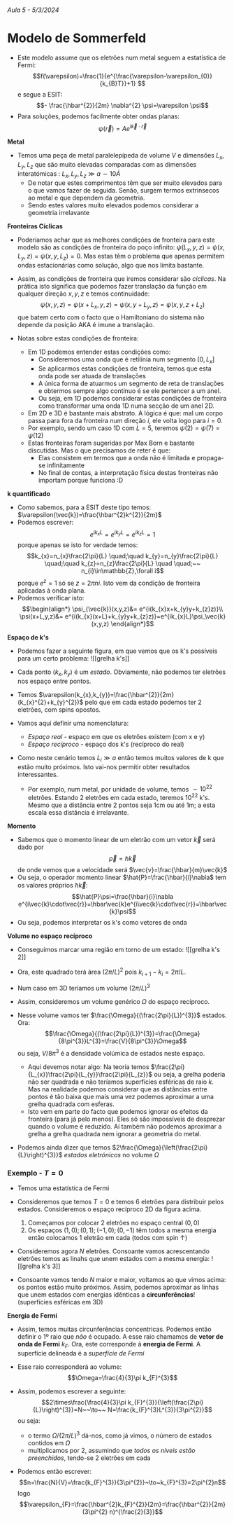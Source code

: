 ###### Aula 5 - 5/3/2024
# Modelo de Sommerfeld
- Este modelo assume que os eletrões num metal seguem a estatística de Fermi:
$$f(\varepsilon)=\frac{1}{e^{\frac{\varepsilon-\varepsilon_{0}}{k_{B}T}}+1} $$
e segue a ESIT:
$$- \frac{\hbar^{2}}{2m} \nabla^{2} \psi=\varepsilon \psi$$
- Para soluções, podemos facilmente obter ondas planas:
$$\psi(\vec{r})=A e^{i\vec{k}\cdot\vec{r}}$$

**Metal**
- Temos uma peça de metal paralelepípeda de volume $V$ e dimensões $L_{x},L_{y},L_{z}$ que são muito elevadas comparadas com as dimensões interatómicas : $L_{x},L_{y},L_{z}\gg a\sim 10\dot{A}$
    - De notar que estes comprimentos têm que ser muito elevados para o que vamos fazer de seguida. Senão, surgem termos extrinsecos ao metal e que dependem da geometria.
    - Sendo estes valores muito elevados podemos considerar a geometria irrelavante 

**Fronteiras Cíclicas**
- Poderíamos achar que as melhores condições de fronteira para este modelo são as condições de fronteira do poço infinito: $\psi(L_{x},y,z)=\psi(x,L_{y},z)=\psi(x,y,L_{z})=0$. Mas estas têm o problema que apenas permitem ondas estacionárias como solução, algo que nos limita bastante.
- Assim, as condições de fronteira que iremos considerar são *cíclicas*. Na prática isto significa que podemos fazer translação da função em qualquer direção $x,y,z$ e temos continuidade: $$\psi(x,y,z)=\psi(x+L_{x},y,z)=\psi(x,y+L_{y},z)=\psi(x,y,z+L_{z})$$
que batem certo com o facto que o Hamiltoniano do sistema não depende da posição AKA é imune a translação.

- Notas sobre estas condições de fronteira:
    - Em 1D podemos entender estas condições como: 
        - Consideremos uma onda que é retilinia num segmento $\left[0,L_{x}\right]$
        - Se aplicarmos estas condições de fronteira, temos que esta onda pode ser atuada de translações 
        - A única forma de atuarmos um segmento de reta de translações e obtermos sempre algo contínuo é se ele pertencer a um anel.
        - Ou seja, em 1D podemos considerar estas condições de fronteira como transformar uma onda 1D numa secção de um anel 2D.
    - Em 2D e 3D é bastante mais abstrato. A lógica é que: mal um corpo passa para fora da fronteira num direção $i$, ele volta logo para $i=0$. 
    - Por exemplo, sendo um caso 1D com $L=5$, teremos $\psi(2)=\psi(7)=\psi(12)$
    - Estas fronteiras foram sugeridas por Max Born e bastante discutidas. Mas o que precisamos de reter é que:
        - Elas consistem em termos que a onda não é limitada e propaga-se infinitamente
        - No final de contas, a interpretação física destas fronteiras não importam porque funciona :D

**k quantificado**
- Como sabemos, para a ESIT deste tipo temos: $\varepsilon(\vec{k})=\frac{\hbar^{2}k^{2}}{2m}$
- Podemos escrever: $$e^{ik_{x}L}=e^{ik_{y}L}=e^{ik_{z}L}=1$$
porque apenas se isto for verdade temos:
$$k_{x}=n_{x}\frac{2\pi}{L} \quad;\quad k_{y}=n_{y}\frac{2\pi}{L} \quad;\quad k_{z}=n_{z}\frac{2\pi}{L} \quad \quad;~~ n_{i}\in\mathbb{Z},\forall i$$
porque $e^{z}=1$ só se $z=2\pi n i$. Isto vem da condição de fronteira aplicadas à onda plana.
- Podemos verificar isto:
$$\begin{align*}
\psi_{\vec{k}}(x,y,z)&= e^{i(k_{x}x+k_{y}y+k_{z}z)}\\
\psi(x+L,y,z)&= e^{i(k_{x}(x+L)+k_{y}y+k_{z}z)}=e^{ik_{x}L}\psi_\vec{k}(x,y,z)
\end{align*}$$

**Espaço de k's**
- Podemos fazer a seguinte figura, em que vemos que os k's possíveis para um certo problema:
![[grelha k's]]
- Cada ponto $(k_{x},k_{y})$ é um *estado*. Obviamente, não podemos ter eletrões nos espaço entre pontos.
- Temos $\varepsilon(k_{x},k_{y})=\frac{\hbar^{2}}{2m}(k_{x}^{2}+k_{y}^{2})$ pelo que em cada estado podemos ter 2 eletrões, com spins opostos.
- Vamos aqui definir uma nomenclatura:
    - *Espaço real* - espaço em que os eletrões existem (com x e y)
    - *Espaço recíproco* - espaço dos k's (recíproco do real)

- Como neste cenário temos $L_{i}\gg a$ então temos muitos valores de k que estão muito próximos. Isto vai-nos permitir obter resultados interessantes. 
    - Por exemplo, num metal, por unidade de volume, temos $\sim10^{22}$ eletrões. Estando 2 eletrões em cada estado, teremos $10^{22}$ k's. Mesmo que a distância entre 2 pontos seja 1cm ou até 1m; a esta escala essa distância é irrelavante.

**Momento**
- Sabemos que o momento linear de um eletrão com um vetor $\vec{k}$ será dado por $$\vec{p}=\hbar\vec{k}$$
de onde vemos que a velocidade será $\vec{v}=\frac{\hbar}{m}\vec{k}$
- Ou seja, o operador momento linear $\hat{P}=\frac{\hbar}{i}\nabla$ tem os valores próprios $\hbar \vec{k}$:
$$\hat{P}\psi=\frac{\hbar}{i}\nabla e^{i\vec{k}\cdot\vec{r}}=\hbar\vec{k}e^{i\vec{k}\cdot\vec{r}}=\hbar\vec{k}\psi$$
- Ou seja, podemos interpretar os k's como vetores de onda

**Volume no espaço recíproco**
- Conseguimos marcar uma região em torno de um estado:
![[grelha k's 2]]

- Ora, este quadrado terá área $(2\pi/L)^{2}$ pois $k_{i+1}-k_{i}=2\pi/L$. 
- Num caso em 3D teríamos um volume $(2\pi/L)^{3}$

- Assim, consideremos um volume genérico $\Omega$ do espaço recíproco.
- Nesse volume vamos ter $\frac{\Omega}{(\frac{2\pi}{L})^{3}}$ estados. Ora:
$$\frac{\Omega}{(\frac{2\pi}{L})^{3}}=\frac{\Omega}{8\pi^{3}}L^{3}=\frac{V}{8\pi^{3}}\Omega$$
ou seja, $V/8\pi^{3}$ é a densidade volúmica de estados neste espaço.
    - Aqui devemos notar algo: Na teoria temos $\frac{2\pi}{L_{x}}\frac{2\pi}{L_{y}}\frac{2\pi}{L_{z}}$ ou seja, a grelha poderia não ser quadrada e não teríamos superfícies esféricas de raio $k$. Mas na realidade podemos considerar que as distâncias entre pontos é tão baixa que mais uma vez podemos aproximar a uma grelha quadrada com esferas.
    - Isto vem em parte do facto que podemos ignorar os efeitos da fronteira (para já pelo menos). Eles só são impossíveis de desprezar quando o volume é reduzido. Aí também não podemos aproximar a grelha a grelha quadrada nem ignorar a geometria do metal.
- Podemos ainda dizer que temos $2\frac{\Omega}{\left(\frac{2\pi}{L}\right)^{3}}$ *estados eletrónicos* no volume $\Omega$

### Exemplo - $T=0$
- Temos uma estatística de Fermi
- Consideremos que temos $T=0$ e temos 6 eletrões para distribuir pelos estados. Consideremos o espaço recíproco 2D da figura acima.
    1. Começamos por colocar 2 eletrões no espaço central $(0,0)$
    2. Os espaços $(1,0);(0,1);(-1,0);(0,-1)$ têm todos a mesma energia então colocamos 1 eletrão em cada (todos com spin $\uparrow$)

- Consideremos agora $N$ eletrões. Consoante vamos acrescentando eletrões temos as linahs que unem estados com a mesma energia:
![[grelha k's 3]]

- Consoante vamos tendo $N$ maior e maior, voltamos ao que vimos acima: os pontos estão muito próximos. Assim, podemos aproximar as linhas que unem estados com energias idênticas a **circunferências**! (superfícies esféricas em 3D)

**Energia de Fermi**
- Assim, temos muitas circunferências concentricas. Podemos então definir o 1º raio que *não* é ocupado. A esse raio chamamos de **vetor de onda de Fermi** $k_{F}$. Ora, este corresponde à **energia de Fermi**. A superfície delineada é a *superfície de Fermi*
- Esse raio corresponderá ao volume: $$\Omega=\frac{4}{3}\pi k_{F}^{3}$$
- Assim, podemos escrever a seguinte:
$$2\times\frac{\frac{4}{3}\pi k_{F}^{3}}{\left(\frac{2\pi}{L}\right)^{3}}=N~~\to~~ N=\frac{k_{F}^{3}L^{3}}{3\pi^{2}}$$
ou seja:
    - o termo $\Omega/(2\pi/L)^{3}$ dá-nos, como já vimos, o número de estados contidos em $\Omega$
    - multiplicamos por 2, assumindo que *todos os níveis estão preenchidos*, tendo-se 2 eletrões em cada

- Podemos então escrever:
$$n=\frac{N}{V}=\frac{k_{F}^{3}}{3\pi^{2}}~\to~k_{F}^{3}=2\pi^{2}n$$
logo
$$\varepsilon_{F}=\frac{\hbar^{2}k_{F}^{2}}{2m}=\frac{\hbar^{2}}{2m}(3\pi^{2} n)^{\frac{2}{3}}$$
